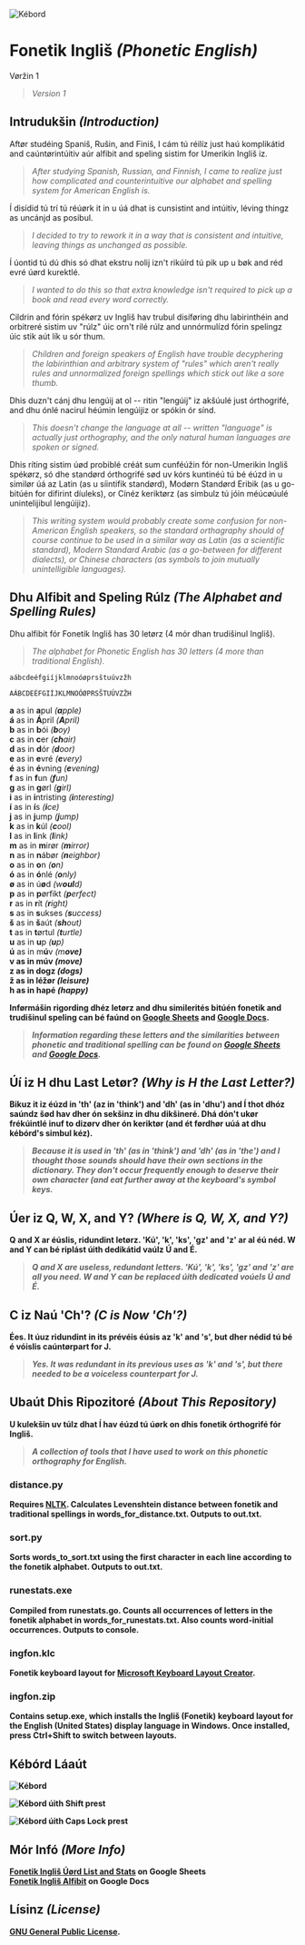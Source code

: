 ![Kébord](https://gitlab.com/nilsanderselde/fonetik-inglish/raw/master/logo.png)

# Fonetik Ingliš *(Phonetic English)*

Vøržin 1

>*Version 1*

## Intrudukšin *(Introduction)*

Aftør studéing Spaniš, Rušin, and Finiš, I cám tú réilíz just haú komplikátid and caúntørintúitiv aúr alfibit and speling sistim for Umerikin Ingliš iz.

>*After studying Spanish, Russian, and Finnish, I came to realize just how complicated and counterintuitive our alphabet and spelling system for American English is.*

Í disídid tú trí tú réúørk it in u úá dhat is cunsistint and intúitiv, léving thingz as uncánjd as posibul.

>*I decided to try to rework it in a way that is consistent and intuitive, leaving things as unchanged as possible.*

Í úontid tú dú dhis só dhat ekstru nolij izn't rikúírd tú pik up u bøk and réd evré úørd kurektlé.

>*I wanted to do this so that extra knowledge isn't required to pick up a book and read every word correctly.*

Cildrin and fórin spékørz uv Ingliš hav trubul disíføring dhu labirinthéin and orbitreré sistim uv "rúlz" úic orn't rilé rúlz and unnórmulízd fórin spelingz úic stik aút lík u sór thum.

>*Children and foreign speakers of English have trouble decyphering the labirinthian and arbitrary system of "rules" which aren't really rules and unnormalized foreign spellings which stick out like a sore thumb.*

Dhis duzn't cánj dhu lengúij at ol -- ritin "lengúij" iz akšúulé just órthogrifé, and dhu ónlé nacirul héúmin lengúijiz or spókin ór sínd.

>*This doesn't change the language at all -- written "language" is actually just orthography, and the only natural human languages are spoken or signed.*

Dhis ríting sistim úød probiblé créát sum cunféúžin fór non-Umerikin Ingliš spékørz, só dhe standørd órthogrifé sød uv kórs kuntinéú tú bé éúzd in u similør úá az Latin (as u síintifik standørd), Modørn Standørd Eribik (as u go-bitúén for difirint díuleks), or Cínéz keriktørz (as simbulz tú jóin méúcøúulé unintelijibul lengúijiz).

>*This writing system would probably create some confusion for non-American English speakers, so the standard orthagraphy should of course continue to be used in a similar way as Latin (as a scientific standard), Modern Standard Arabic (as a go-between for different dialects), or Chinese characters (as symbols to join mutually unintelligible languages).*

## Dhu Alfibit and Speling Rúlz *(The Alphabet and Spelling Rules)*

Dhu alfibit fór Fonetik Ingliš has 30 letørz (4 mór dhan trudišinul Ingliš).

>*The alphabet for Phonetic English has 30 letters (4 more than traditional English).*

```
aábcdeéfgiíjklmnoóøprsštuúvzžh

AÁBCDEÉFGIÍJKLMNOÓØPRSŠTUÚVZŽH
```

<strong>a</strong> as in <strong>a</strong>pul *(<strong>a</strong>pple)*  
<strong>á</strong> as in <strong>Á</strong>pril *(<strong>A</strong>pril)*  
<strong>b</strong> as in <strong>b</strong>ói *(<strong>b</strong>oy)*  
<strong>c</strong> as in <strong>c</strong>er *(<strong>ch</strong>air)*  
<strong>d</strong> as in <strong>d</strong>ór *(<strong>d</strong>oor)*  
<strong>e</strong> as in <strong>e</strong>vré *(<strong>e</strong>very)*  
<strong>é</strong> as in <strong>é</strong>vning *(<strong>e</strong>vening)*  
<strong>f</strong> as in <strong>f</strong>un *(<strong>f</strong>un)*  
<strong>g</strong> as in <strong>g</strong>ørl *(<strong>g</strong>irl)*  
<strong>i</strong> as in <strong>i</strong>ntristing *(<strong>i</strong>nteresting)*  
<strong>í</strong> as in <strong>í</strong>s *(<strong>i</strong>ce)*  
<strong>j</strong> as in <strong>j</strong>ump *(<strong>j</strong>ump)*  
<strong>k</strong> as in <strong>k</strong>úl *(<strong>c</strong>ool)*  
<strong>l</strong> as in <strong>l</strong>ink *(<strong>l</strong>ink)*  
<strong>m</strong> as in <strong>m</strong>irør *(<strong>m</strong>irror)*  
<strong>n</strong> as in <strong>n</strong>ábør *(<strong>n</strong>eighbor)*  
<strong>o</strong> as in <strong>o</strong>n *(<strong>o</strong>n)*  
<strong>ó</strong> as in <strong>ó</strong>nlé *(<strong>o</strong>nly)*  
<strong>ø</strong> as in ú<strong>ø</strong>d *(w<strong>oul</strong>d)*  
<strong>p</strong> as in <strong>p</strong>ørfikt *(<strong>p</strong>erfect)*  
<strong>r</strong> as in <strong>r</strong>ít *(<strong>r</strong>ight)*  
<strong>s</strong> as in <strong>s</strong>ukses *(<strong>s</strong>uccess)*  
<strong>š</strong> as in <strong>š</strong>aút *(<strong>sh</strong>out)*  
<strong>t</strong> as in <strong>t</strong>ørtul *(<strong>t</strong>urtle)*  
<strong>u</strong> as in <strong>u</strong>p *(<strong>u</strong>p)*  
<strong>ú</strong> as in m<strong>ú</strong>v *(m<strong>o<strong>ve)*  
<strong>v</strong> as in mú<strong>v</strong> *(mo<strong>v</strong>e)*  
<strong>z</strong> as in dog<strong>z</strong> *(dog<strong>s</strong>)*  
<strong>ž</strong> as in lé<strong>ž</strong>ør *(lei<strong>s</strong>ure)*  
<strong>h</strong> as in <strong>h</strong>apé *(<strong>h</strong>appy)*

Inførmášin rigording dhéz letørz and dhu similerités bitúén fonetik and trudišinul speling can bé faúnd on [Google Sheets](https://docs.google.com/spreadsheets/d/1Y-NClJDkBJsc3roRPA0Mzo04YCKjlAL8J8pJApCd7mQ/edit?usp=sharing) and [Google Docs](https://docs.google.com/document/d/1TkmmmTPur1muMsuUYzvJ74PZPTSit42XvJn6vMR5Kjg/edit?usp=sharing).

>*Information regarding these letters and the similarities between phonetic and traditional spelling can be found on [Google Sheets](https://docs.google.com/spreadsheets/d/1Y-NClJDkBJsc3roRPA0Mzo04YCKjlAL8J8pJApCd7mQ/edit?usp=sharing) and [Google Docs](https://docs.google.com/document/d/1TkmmmTPur1muMsuUYzvJ74PZPTSit42XvJn6vMR5Kjg/edit?usp=sharing).*

## Úí iz H dhu Last Letør? *(Why is H the Last Letter?)*

Bikuz it iz éúzd in 'th' (az in 'think') and 'dh' (as in 'dhu') and Í thot dhóz saúndz šød hav dher ón sekšinz in dhu dikšineré. Dhá dón't ukør frékúintlé inuf to dizørv dher ón keriktør (and ét førdhør uúá at dhu kébórd's simbul kéz).

>*Because it is used in 'th' (as in 'think') and 'dh' (as in 'the') and I thought those sounds should have their own sections in the dictionary. They don't occur frequently enough to deserve their own character (and eat further away at the keyboard's symbol keys.*

## Úer iz Q, W, X, and Y? *(Where is Q, W, X, and Y?)*

Q and X ar éúslis, ridundint letørz. 'Kú', 'k', 'ks', 'gz' and 'z' ar al éú néd. W and Y can bé riplást úith dedikátid vaúlz Ú and É.

>*Q and X are useless, redundant letters. 'Kú', 'k', 'ks', 'gz' and 'z' are all you need. W and Y can be replaced úith dedicated voúels Ú and É.*

## C iz Naú 'Ch'? *(C is Now 'Ch'?)*

Ées. It úuz ridundint in its prévéis éúsis az 'k' and 's', but dher nédid tú bé é vóislis caúntørpart for J.

>*Yes. It was redundant in its previous uses as 'k' and 's', but there needed to be a voiceless counterpart for J.*

## Ubaút Dhis Ripozitoré *(About This Repository)*

U kulekšin uv túlz dhat Í hav éúzd tú úørk on dhis fonetik órthogrifé fór Ingliš.

>*A collection of tools that I have used to work on this phonetic orthography for English.*

### distance.py

Requires [NLTK](http://www.nltk.org/). Calculates Levenshtein distance between fonetik and traditional spellings in words_for_distance.txt. Outputs to out.txt.

### sort.py

Sorts words_to_sort.txt using the first character in each line according to the fonetik alphabet. Outputs to out.txt.

### runestats.exe

Compiled from runestats.go. Counts all occurrences of letters in the fonetik alphabet in words_for_runestats.txt. Also counts word-initial occurrences. Outputs to console.

### ingfon.klc

Fonetik keyboard layout for [Microsoft Keyboard Layout Creator](https://www.microsoft.com/en-us/download/details.aspx?id=22339).

### ingfon.zip

Contains setup.exe, which installs the Ingliš (Fonetik) keyboard layout for the English (United States) display language in Windows. Once installed, press Ctrl+Shift to switch between layouts.

## Kébórd Láaút

![Kébord](https://gitlab.com/nilsanderselde/fonetik-inglish/raw/master/keyboard.png)

![Kébord úith Shift prest](https://gitlab.com/nilsanderselde/fonetik-inglish/raw/master/keyboard_shift.png)

![Kébord úith Caps Lock prest](https://gitlab.com/nilsanderselde/fonetik-inglish/raw/master/keyboard_caps.png)

## Mór Infó *(More Info)*

[Fonetik Ingliš Úørd List and Stats](https://docs.google.com/spreadsheets/d/1Y-NClJDkBJsc3roRPA0Mzo04YCKjlAL8J8pJApCd7mQ/edit?usp=sharing) on Google Sheets  
[Fonetik Ingliš Alfibit](https://docs.google.com/document/d/1TkmmmTPur1muMsuUYzvJ74PZPTSit42XvJn6vMR5Kjg/edit?usp=sharing) on Google Docs

## Lísinz *(License)*

[GNU General Public License](https://www.gnu.org/licenses/gpl-3.0.en.html). 